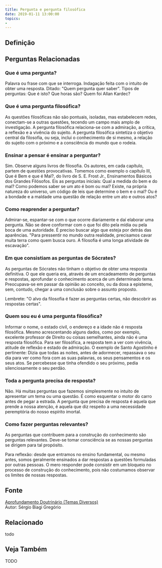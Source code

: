 ```yaml
---
title: Pergunta e pergunta filosófica
date: 2019-01-11 13:00:00
topics: 
- 
---
```


## Definição


## Perguntas Relacionadas

### Que é uma pergunta?
Palavra ou frase com que se interroga. Indagação feita com o intuito de
obter uma resposta. Ditado: "Quem pergunta quer saber". Tipos de
perguntas: Que é isto? Que horas são? Quem foi Allan Kardec?
### Que é uma pergunta filosófica?
As questões filosóficas não são pontuais, isoladas, mas estabelecem
redes, conectam-se a outras questões, tecendo um campo mais amplo de
investigação. A pergunta filosófica relaciona-se com a admiração, a
crítica, a reflexão e a vivência do sujeito. A pergunta filosófica
sintetiza o objetivo central da filosofia, ou seja, inclui o
conhecimento de si mesmo, a relação do sujeito com o próximo e a
consciência do mundo que o rodeia.

### Ensinar a pensar é ensinar a perguntar?
Sim. Observe alguns livros de filosofia. Os autores, em cada capítulo,
partem de questões provocativas. Tomemos como exemplo o capítulo III,
Que é Bem e que é Mal?, do livro de S. E. Frost Jr., Ensinamentos
Básicos dos Grandes Filósofos. Eis as perguntas iniciais: Qual a medida
do bem e do mal? Como podemos saber se um ato é bom ou mal? Existe, na
própria natureza do universo, um código de leis que determine o bem e o
mal? Ou é a bondade e a maldade uma questão de relação entre um ato e
outros atos?
### Como reaprender a perguntar?
Admirar-se, espantar-se com o que ocorre diariamente e daí elaborar uma
pergunta. Não se deve conformar com o que foi dito pela mídia ou pela
boca de uma autoridade. É preciso buscar algo que esteja por detrás das
aparências. "Para pressentir no mundo outra realidade, precisamos cavar
muita terra como quem busca ouro. A filosofia é uma longa atividade de
escavação".

### Em que consistiam as perguntas de Sócrates?
As perguntas de Sócrates não tinham o objetivo de obter uma resposta
definitiva. O que ele queria era, através de um encadeamento de
perguntas e respostas, aprofundar o conhecimento acerca de um
determinado tema. Preocupava-se em passar da opinião ao conceito, ou
da doxa a episteme, sem, contudo, chegar a uma conclusão sobre o
assunto proposto.

Lembrete: "O alvo da filosofia é fazer as perguntas certas, não
descobrir as respostas certas".

### Quem sou eu é uma pergunta filosófica?
Informar o nome, o estado civil, o endereço e a idade não é resposta
filosófica. Mesmo acrescentando alguns dados, como por exemplo,
excelente professor de Direito ou coisas semelhantes, ainda não é uma
resposta filosófica. Para ser filosófica, a resposta tem a ver com
vivência, atitude de reflexão e estado de admiração. O exemplo de Santo
Agostinho é pertinente: Dizia que todas as noites, antes de adormecer,
repassava o seu dia para ver como fora com as suas palavras, os seus
pensamentos e os seus atos. Se percebesse que tinha ofendido o seu
próximo, pedia silenciosamente o seu perdão.

### Toda a pergunta precisa de resposta?
Não. Há muitas perguntas que fazemos simplesmente no intuito de
apresentar um tema ou uma questão. É como esquentar o motor do carro
antes de pegar a estrada. A pergunta que precisa de resposta é aquela
que prende a nossa atenção, é aquela que diz respeito a uma necessidade
peremptória do nosso espírito imortal.

### Como fazer perguntas relevantes?
As perguntas que contribuem para a construção do conhecimento são
perguntas relevantes. Deve-se tomar consciência se as nossas perguntas
se dirigem para tal propósito.

Para reflexão: desde que entramos no ensino fundamental, ou mesmo
antes, somos geralmente ensinados a dar respostas a questões formuladas
por outras pessoas. O mero responder pode consistir em um bloqueio no
processo de construção do conhecimento, pois não costumamos observar os
limites de nossas respostas.


## Fonte
[Aprofundamento Doutrinário (Temas Diversos)](https://sites.google.com/view/aprofundamentodoutrinario/pergunta-e-pergunta-filosófica)  
Autor: Sérgio Biagi Gregório



## Relacionado
todo

## Veja Também
TODO


